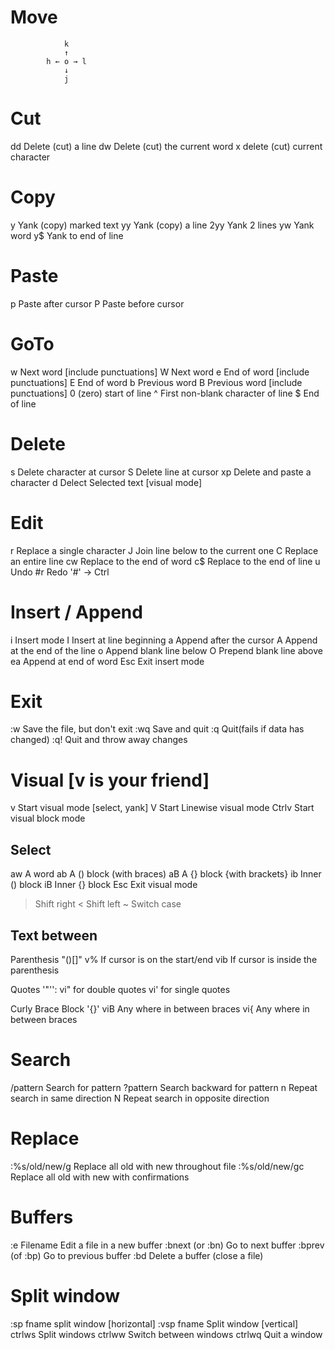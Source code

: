 Move
====

                k
                ↑
            h ← o → l
                ↓
                j

Cut
===
 dd  Delete (cut) a line
 dw  Delete (cut) the current word
 x   delete (cut) current character

Copy
====
 y   Yank (copy) marked text
 yy  Yank (copy) a line
 2yy Yank 2 lines
 yw  Yank word
 y$  Yank to end of line

Paste
=====
 p   Paste after cursor
 P   Paste before cursor

GoTo
====
 w  Next word [include punctuations]
 W  Next word
 e  End of word [include punctuations]
 E  End of word
 b  Previous word
 B  Previous word [include punctuations]
 0  (zero) start of line
 ^  First non-blank character of line
 $  End of line

Delete
======
 s   Delete character at cursor
 S   Delete line at cursor
 xp  Delete and paste a character
 d   Delect Selected text [visual mode]

Edit
====
 r   Replace a single character
 J   Join line below to the current one
 C   Replace an entire line
 cw  Replace to the end of word
 c$  Replace to the end of line
 u   Undo
 #r  Redo  '#' → Ctrl

Insert / Append
===============
 i  Insert mode
 I  Insert at line beginning
 a  Append after the cursor
 A  Append at the end of the line
 o  Append blank line below
 O  Prepend blank line above
 ea  Append at end of word
 Esc Exit insert mode

Exit
====
 :w  Save the file, but don't exit
 :wq Save and quit
 :q  Quit(fails if data has changed)
 :q! Quit and throw away changes

Visual [v is your friend]
======
 v      Start visual mode [select, yank]
 V      Start Linewise visual mode
 Ctrlv  Start visual block mode

Select
------
 aw     A word
 ab     A () block (with braces)
 aB     A {} block {with brackets}
 ib     Inner () block
 iB     Inner {} block
 Esc    Exit visual mode
 >   Shift right
 <   Shift left
 ~   Switch case

Text between
------------
 Parenthesis "()[]"
 v%  If cursor is on the start/end
 vib If cursor is inside the parenthesis

 Quotes '"'':
 vi" for double quotes
 vi' for single quotes

 Curly Brace Block '{}'
 viB   Any where in between braces
 vi{   Any where in between braces


Search
======
 /pattern   Search for pattern
 ?pattern   Search backward for pattern
 n   Repeat search in same direction
 N   Repeat search in opposite direction

Replace
=======
 :%s/old/new/g  Replace all old with new
                throughout file
 :%s/old/new/gc Replace all old with new
                with confirmations

Buffers
=======
 :e Filename Edit a file in a new buffer
 :bnext (or :bn) Go to next buffer
 :bprev (of :bp) Go to previous buffer
 :bd  Delete a buffer (close a file)

Split window
============
 :sp fname   split window [horizontal]
 :vsp fname  Split window [vertical]
 ctrlws  Split windows
 ctrlww  Switch between windows
 ctrlwq  Quit a window

